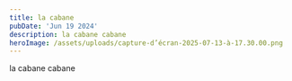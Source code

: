 ```yaml
---
title: la cabane
pubDate: 'Jun 19 2024'
description: la cabane cabane
heroImage: /assets/uploads/capture-d’écran-2025-07-13-à-17.30.00.png
---
```

la cabane cabane
